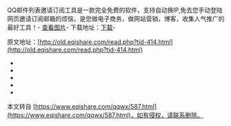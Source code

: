 QQ邮件列表邀请订阅工具是一款完全免费的软件，支持自动换IP,免去您手动登陆网页邀请订阅邮箱的烦恼，是您做电子商务，做网站营销，博客，收集人气推广的最好工具！-
[查看图片](http://old.eqishare.com/attachment/thumb/Mon_1206/12_3_842fb45c9d527b9.jpg?102)-
下载地址：[下载](http://old.eqishare.com/read.php?tid-414.html)-

原文地址：[http://old.eqishare.com/read.php?tid-414.html](http://old.eqishare.com/read.php?tid-414.html)

-
-
-
-

-

本文转自 [https://www.eqishare.com/qqwx/587.html](https://www.eqishare.com/qqwx/587.html)，如有侵权，请联系删除。